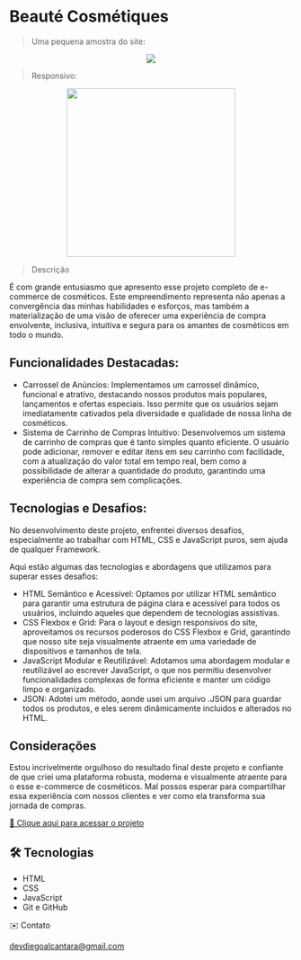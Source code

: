 # Beauté Cosmétiques

> Uma pequena amostra do site: 
<p align="center">
<img src="./img/beaute.gif">
</p> 

> Responsivo:

<p align="center">
<img src="./img/beauteresponsivo.gif" width="300px">
</p>

> Descrição

É com grande entusiasmo que apresento esse projeto completo de e-commerce de cosméticos. 
Este empreendimento representa não apenas a convergência das minhas habilidades e esforços, 
mas também a materialização de uma visão de oferecer uma experiência de compra envolvente, inclusiva,
intuitiva e segura para os amantes de cosméticos em todo o mundo.

## Funcionalidades Destacadas:

- Carrossel de Anúncios: Implementamos um carrossel dinâmico, funcional e atrativo, destacando nossos produtos mais populares,
  lançamentos e ofertas especiais. Isso permite que os usuários sejam imediatamente cativados pela diversidade e qualidade de nossa linha de cosméticos.
- Sistema de Carrinho de Compras Intuitivo: Desenvolvemos um sistema de carrinho de compras que é tanto simples quanto eficiente. O usuário pode adicionar, remover e editar itens em seu carrinho com facilidade, com a atualização do valor total em tempo real, bem como a possibilidade de alterar a quantidade do produto, garantindo uma experiência de compra sem complicações.


## Tecnologias e Desafios:

No desenvolvimento deste projeto, enfrentei diversos desafios, especialmente ao trabalhar com HTML, CSS e JavaScript puros, sem ajuda de qualquer Framework. 

Aqui estão algumas das tecnologias e abordagens que utilizamos para superar esses desafios:

- HTML Semântico e Acessível: Optamos por utilizar HTML semântico para garantir uma estrutura de página clara e acessível para todos os usuários, incluindo aqueles que dependem de tecnologias assistivas.
- CSS Flexbox e Grid: Para o layout e design responsivos do site, aproveitamos os recursos poderosos do CSS Flexbox e Grid, garantindo que nosso site seja visualmente atraente em uma variedade de dispositivos e tamanhos de tela.
- JavaScript Modular e Reutilizável: Adotamos uma abordagem modular e reutilizável ao escrever JavaScript, o que nos permitiu desenvolver funcionalidades complexas de forma eficiente e manter um código limpo e organizado.
- JSON: Adotei um método, aonde usei um arquivo .JSON para guardar todos os produtos, e eles serem dinâmicamente incluidos e alterados no HTML.

## Considerações

Estou incrivelmente orgulhoso do resultado final deste projeto e confiante de que criei uma plataforma robusta, moderna e visualmente atraente para o esse e-commerce de cosméticos. 
Mal possos esperar para compartilhar essa experiência com nossos clientes e ver como ela transforma sua jornada de compras.

[🔗 Clique aqui para acessar o projeto](https://devdiegoalcantara.github.io/beautecosmetiques/)

## 🛠️ Tecnologias

- HTML
- CSS
- JavaScript
- Git e GitHub

✉️ Contato

devdiegoalcantara@gmail.com
